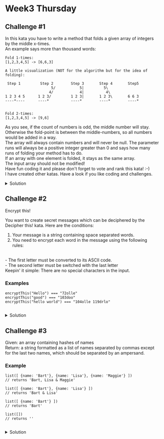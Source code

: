 # Week3 Thursday


## Challenge #1

In this kata you have to write a method that folds a given array of integers by the middle x-times.
<br>An example says more than thousand words:


```
Fold 1-times:
[1,2,3,4,5] -> [6,6,3]

A little visualization (NOT for the algorithm but for the idea of folding):

 Step 1         Step 2        Step 3       Step 4       Step5
                     5/           5|         5\          
                    4/            4|          4\      
1 2 3 4 5      1 2 3/         1 2 3|       1 2 3\       6 6 3
----*----      ----*          ----*        ----*        ----*


Fold 2-times:
[1,2,3,4,5] -> [9,6]

```
As you see, if the count of numbers is odd, the middle number will stay. Otherwise the fold-point is between the middle-numbers, so all numbers would be added in a way.
<br>The array will always contain numbers and will never be null. The parameter runs will always be a positive integer greater than 0 and says how many runs of folding your method has to do. 
<br>If an array with one element is folded, it stays as the same array.
<br>The input array should not be modified!
<br>Have fun coding it and please don't forget to vote and rank this kata! :-)
<br>I have created other katas. Have a look if you like coding and challenges.

<details>
  <summary>Solution</summary>
  
```js

  const foldArray = (arr, runs) => {
 if(arr.length == 1){
   return arr;
 }else{
    for(let i=0; i < runs; i++){
    let arrL = arr.length - 1;

    arr = arr.reduce((acc, el, index) => {
      if(index < arrL){
        acc.push(el+arr[arrL]);
        arrL--;
      }else if(index == arrL){
        acc.push(el)
      }
      return acc;
      
    }, [])
  }
 }
   return arr;
};
  
```
  
</details>

## Challenge #2

Encrypt this!

You want to create secret messages which can be deciphered by the Decipher this! kata. Here are the conditions:
<br>
1. Your message is a string containing space separated words.<br>
2. You need to encrypt each word in the message using the following rules:<br>
<br>
- The first letter must be converted to its ASCII code.
  <br>
- The second letter must be switched with the last letter
  <br>
Keepin' it simple: There are no special characters in the input.


### Examples
```
encryptThis("Hello") === "72olle"
encryptThis("good") === "103doo"
encryptThis("hello world") === "104olle 119drlo"
  
```

  
  

<details>
  <summary> Solution </summary>
  
```js
const encryptThis = (text) => {
  
  text = text.split(' ')
  text = text.reduce((acc, el) => {
    if(el.length < 3){
      el = el.charCodeAt(0) + el.slice(1);
    }else{
      el = el.charCodeAt(0) + el[el.length - 1] + el.slice(2, el.length - 1) + el[1];
    }
      acc.push(el);
      return acc;
    }, []);

  text = text.join(' ');
  return text;
};
  
```
</details>

## Challenge #3

Given: an array containing hashes of names <br>
Return: a string formatted as a list of names separated by commas except for the last two names, which should be separated by an ampersand.

### Example

```
list([ {name: 'Bart'}, {name: 'Lisa'}, {name: 'Maggie'} ])
// returns 'Bart, Lisa & Maggie'

list([ {name: 'Bart'}, {name: 'Lisa'} ])
// returns 'Bart & Lisa'

list([ {name: 'Bart'} ])
// returns 'Bart'

list([])
// returns ''
  
```

<details>
  <summary>Solution</summary>
  
  ```js
  
  const list = (names) => names.reduce((acc, el, index) => {
  if(index == names.length - 2) acc += el.name + ' & ';
  else if(index == names.length - 1) acc += el.name;
  else acc += el.name + ', ';
  return acc;
},'')
  
  ```
</details>

